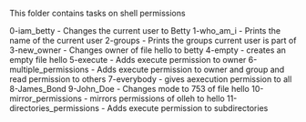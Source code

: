 This folder contains tasks on shell permissions

0-iam_betty - Changes the current user to Betty
1-who_am_i - Prints the name of the current user
2-groups - Prints the groups current user is part of
3-new_owner - Changes owner of file hello to betty
4-empty - creates an empty file hello
5-execute - Adds execute permission to owner
6-multiple_permissions - Adds execute permission to owner and group and read permission to others
7-everybody - gives aexecution permission to all
8-James_Bond
9-John_Doe - Changes mode to 753 of file hello
10-mirror_permissions - mirrors permissions of olleh to hello
11-directories_permissions - Adds execute permission to subdirectories
